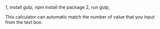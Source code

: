 1, install gulp, npm install the package
2, run gulp,

This calculator can automatic match the number of value that you input from the text box.